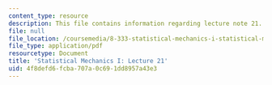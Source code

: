 ```yaml
---
content_type: resource
description: This file contains information regarding lecture note 21.
file: null
file_location: /coursemedia/8-333-statistical-mechanics-i-statistical-mechanics-of-particles-fall-2013/4f8defd6fcba707a0c691dd8957a43e3_MIT8_333F13_Lec21.pdf
file_type: application/pdf
resourcetype: Document
title: 'Statistical Mechanics I: Lecture 21'
uid: 4f8defd6-fcba-707a-0c69-1dd8957a43e3
---
```

